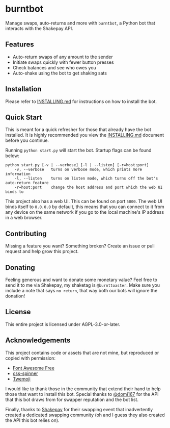 # burntbot
Manage swaps, auto-returns and more with `burntbot`, a Python bot that interacts with the Shakepay API.

## Features
* Auto-return swaps of any amount to the sender
* Initiate swaps quickly with fewer button presses
* Check balances and see who owes you
* Auto-shake using the bot to get shaking sats

## Installation
Please refer to [INSTALLING.md](INSTALLING.md) for instructions on how to install the bot.

## Quick Start
This is meant for a quick refresher for those that already have the bot installed. It is highly recommended you view the [INSTALLING.md](INSTALLING.md) document before you continue.

Running `python start.py` will start the bot. Startup flags can be found below:
```
python start.py [-v | --verbose] [-l | --listen] [-r=host:port]
	-v, --verbose	turns on verbose mode, which prints more information
	-l, --listen	turns on listen mode, which turns off the bot's auto-return feature
	-r=host:port	change the host address and port which the web UI binds to
```

This project also has a web UI. This can be found on port `5000`. The web UI binds itself to `0.0.0.0` by default, this means that you can connect to it from any device on the same network if you go to the local machine's IP address in a web browser.

## Contributing
Missing a feature you want? Something broken? Create an issue or pull request and help grow this project.

## Donating
Feeling generous and want to donate some monetary value? Feel free to send it to me via Shakepay, my shaketag is `@burnttoaster`. Make sure you include a note that says `no return`, that way both our bots will ignore the donation!

## License
This entire project is licensed under AGPL-3.0-or-later.

## Acknowledgements
This project contains code or assets that are not mine, but reproduced or copied with permission:
* [Font Awesome Free](https://fontawesome.com/license/free)
* [css-spinner](https://github.com/loadingio/css-spinner/)
* [Twemoji](https://github.com/twitter/twemoji)

I would like to thank those in the community that extend their hand to help those that want to install this bot. Special thanks to [@domi167](https://github.com/dlabrie) for the API that this bot draws from for swapper reputation and the bot list.  

Finally, thanks to [Shakepay](https://shakepay.com/) for their swapping event that inadvertently created a dedicated swapping community (oh and I guess they also created the API this bot relies on).